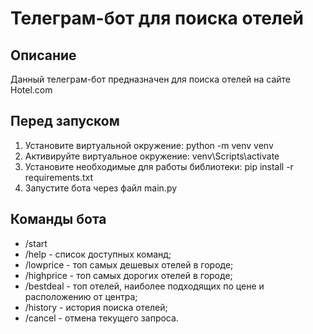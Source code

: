 # Телеграм-бот для поиска отелей

## Описание

Данный телеграм-бот предназначен для поиска отелей на сайте Hotel.com

## Перед запуском

1. Установите виртуальной окружение: python -m venv venv
2. Активируйте виртуальное окружение: venv\Scripts\activate
3. Установите необходимые для работы библиотеки: pip install -r requirements.txt
4. Запустите бота через файл main.py

## Команды бота
* /start
* /help - список доступных команд;
* /lowprice - топ самых дешевых отелей в городе;
* /highprice - топ самых дорогих отелей в городе;
* /bestdeal - топ отелей, наиболее подходящих по цене и расположению от центра;
* /history - история поиска отелей;
* /cancel - отмена текущего запроса.
